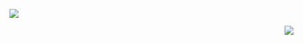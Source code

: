<p align="left">
<img src="https://media1.tenor.com/m/n38jjfEDjPwAAAAC/baby-seal.gif" />
</p>
<p align="right">
<img src="https://i.imgur.com/5oh2laZ.jpeg" />
</p>
